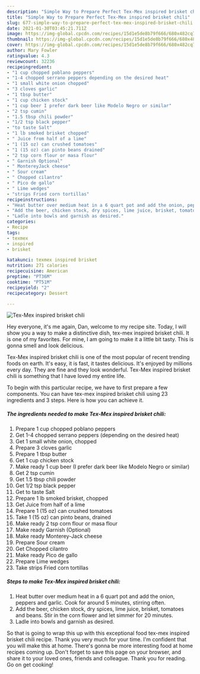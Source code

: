 ```yaml
---
description: "Simple Way to Prepare Perfect Tex-Mex inspired brisket chili"
title: "Simple Way to Prepare Perfect Tex-Mex inspired brisket chili"
slug: 677-simple-way-to-prepare-perfect-tex-mex-inspired-brisket-chili
date: 2021-01-30T03:45:21.711Z
image: https://img-global.cpcdn.com/recipes/15d1e5de8b79f666/680x482cq70/tex-mex-inspired-brisket-chili-recipe-main-photo.jpg
thumbnail: https://img-global.cpcdn.com/recipes/15d1e5de8b79f666/680x482cq70/tex-mex-inspired-brisket-chili-recipe-main-photo.jpg
cover: https://img-global.cpcdn.com/recipes/15d1e5de8b79f666/680x482cq70/tex-mex-inspired-brisket-chili-recipe-main-photo.jpg
author: Mary Fowler
ratingvalue: 4.3
reviewcount: 32236
recipeingredient:
- "1 cup chopped poblano peppers"
- "1-4 chopped serrano peppers depending on the desired heat"
- "1 small white onion chopped"
- "3 cloves garlic"
- "1 tbsp butter"
- "1 cup chicken stock"
- "1 cup beer I prefer dark beer like Modelo Negro or similar"
- "2 tsp cumin"
- "1.5 tbsp chili powder"
- "1/2 tsp black pepper"
- "to taste Salt"
- "1 lb smoked brisket chopped"
- " Juice from half of a lime"
- "1 (15 oz) can crushed tomatoes"
- "1 (15 oz) can pinto beans drained"
- "2 tsp corn flour or masa flour"
- " Garnish Optional"
- " MontereyJack cheese"
- " Sour cream"
- " Chopped cilantro"
- " Pico de gallo"
- " Lime wedges"
- "strips Fried corn tortillas"
recipeinstructions:
- "Heat butter over medium heat in a 6 quart pot and add the onion, peppers and garlic. Cook for around 5 minutes, stirring often."
- "Add the beer, chicken stock, dry spices, lime juice, brisket, tomatoes and beans. Stir in the corn flower and let simmer for 20 minutes."
- "Ladle into bowls and garnish as desired."
categories:
- Recipe
tags:
- texmex
- inspired
- brisket

katakunci: texmex inspired brisket 
nutrition: 271 calories
recipecuisine: American
preptime: "PT36M"
cooktime: "PT51M"
recipeyield: "2"
recipecategory: Dessert

---
```



![Tex-Mex inspired brisket chili](https://img-global.cpcdn.com/recipes/15d1e5de8b79f666/680x482cq70/tex-mex-inspired-brisket-chili-recipe-main-photo.jpg)

Hey everyone, it's me again, Dan, welcome to my recipe site. Today, I will show you a way to make a distinctive dish, tex-mex inspired brisket chili. It is one of my favorites. For mine, I am going to make it a little bit tasty. This is gonna smell and look delicious.



Tex-Mex inspired brisket chili is one of the most popular of recent trending foods on earth. It's easy, it is fast, it tastes delicious. It's enjoyed by millions every day. They are fine and they look wonderful. Tex-Mex inspired brisket chili is something that I have loved my entire life.


To begin with this particular recipe, we have to first prepare a few components. You can have tex-mex inspired brisket chili using 23 ingredients and 3 steps. Here is how you can achieve it.

<!--inarticleads1-->

##### The ingredients needed to make Tex-Mex inspired brisket chili:

1. Prepare 1 cup chopped poblano peppers
1. Get 1-4 chopped serrano peppers (depending on the desired heat)
1. Get 1 small white onion, chopped
1. Prepare 3 cloves garlic
1. Prepare 1 tbsp butter
1. Get 1 cup chicken stock
1. Make ready 1 cup beer (I prefer dark beer like Modelo Negro or similar)
1. Get 2 tsp cumin
1. Get 1.5 tbsp chili powder
1. Get 1/2 tsp black pepper
1. Get to taste Salt
1. Prepare 1 lb smoked brisket, chopped
1. Get  Juice from half of a lime
1. Prepare 1 (15 oz) can crushed tomatoes
1. Take 1 (15 oz) can pinto beans, drained
1. Make ready 2 tsp corn flour or masa flour
1. Make ready  Garnish (Optional)
1. Make ready  Monterey-Jack cheese
1. Prepare  Sour cream
1. Get  Chopped cilantro
1. Make ready  Pico de gallo
1. Prepare  Lime wedges
1. Take strips Fried corn tortillas




<!--inarticleads2-->

##### Steps to make Tex-Mex inspired brisket chili:

1. Heat butter over medium heat in a 6 quart pot and add the onion, peppers and garlic. Cook for around 5 minutes, stirring often.
1. Add the beer, chicken stock, dry spices, lime juice, brisket, tomatoes and beans. Stir in the corn flower and let simmer for 20 minutes.
1. Ladle into bowls and garnish as desired.




So that is going to wrap this up with this exceptional food tex-mex inspired brisket chili recipe. Thank you very much for your time. I'm confident that you will make this at home. There's gonna be more interesting food at home recipes coming up. Don't forget to save this page on your browser, and share it to your loved ones, friends and colleague. Thank you for reading. Go on get cooking!

